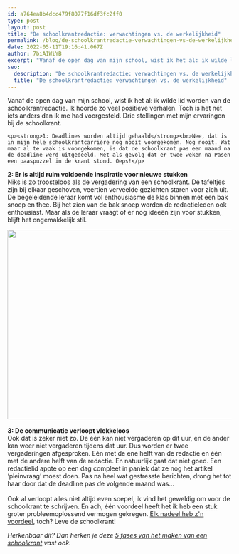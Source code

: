```yaml
---
id: a764ea8b4dcc479f8077f16df3fc2ff0
type: post
layout: post
title: "De schoolkrantredactie: verwachtingen vs. de werkelijkheid"
permalink: /blog/de-schoolkrantredactie-verwachtingen-vs-de-werkelijkheid/
date: 2022-05-11T19:16:41.067Z
author: 7biA1WiYB
excerpt: "Vanaf de open dag van mijn school, wist ik het al: ik wilde lid worden van de schoolkrantredactie. Ik hoorde zo veel positieve verhalen. Toch is het nét iets anders dan ik me had voorgesteld. Drie stellingen met mijn ervaringen bij de schoolkrant.  "
seo:
  description: "De schoolkrantredactie: verwachtingen vs. de werkelijkheid"
  title: "De schoolkrantredactie: verwachtingen vs. de werkelijkheid"
---
```

Vanaf de open dag van mijn school, wist ik het al: ik wilde lid worden van de schoolkrantredactie. Ik hoorde zo veel positieve verhalen. Toch is het nét iets anders dan ik me had voorgesteld. Drie stellingen met mijn ervaringen bij de schoolkrant.  

    <p><strong>1: Deadlines worden altijd gehaald</strong><br>Nee, dat is in mijn hele schoolkrantcarrière nog nooit voorgekomen. Nog nooit. Wat maar al te vaak is voorgekomen, is dat de schoolkrant pas een maand na de deadline werd uitgedeeld. Met als gevolg dat er twee weken na Pasen een paaspuzzel in de krant stond. Oeps!</p>
<p><strong>2: Er is altijd ruim voldoende inspiratie voor nieuwe stukken</strong><br>Niks is zo troosteloos als de vergadering van een schoolkrant. De tafeltjes zijn bij elkaar geschoven, veertien verveelde gezichten staren voor zich uit. De begeleidende leraar komt vol enthousiasme de klas binnen met een bak snoep en thee. Bij het zien van de bak snoep worden de redactieleden ook enthousiast. Maar als de leraar vraagt of er nog ideeën zijn voor stukken, blijft het ongemakkelijk stil. </p>
<p><div class="media media-element-container media-default"><div id="file-22576" class="file file-image file-image-jpeg">

        
  
  <div class="content">
    <img title="Flickr_Stoffel Van Eeckhoudt" height="425" width="640" class="media-element file-default" data-delta="1" src="https://original.sevendays.nl/sites/default/files/87519383_2b39a08b33_z.jpg" alt="">  </div>

  
</div>
</div><br><strong>3: De communicatie verloopt vlekkeloos</strong><br>Ook dat is zeker niet zo. De één kan niet vergaderen op dit uur, en de ander kan weer niet vergaderen tijdens dat uur. Dus worden er twee vergaderingen afgesproken. Eén met de ene helft van de redactie en één met de andere helft van de redactie. En natuurlijk gaat dat niet goed. Een redactielid appte op een dag compleet in paniek dat ze nog het artikel ‘pleinvraag’ moest doen. Pas na heel wat gestresste berichten, drong het tot haar door dat de deadline pas de volgende maand was… <br><br>Ook al verloopt alles niet altijd even soepel, ik vind het geweldig om voor de schoolkrant te schrijven. En ach, één voordeel heeft het ik heb een stuk groter probleemoplossend vermogen gekregen. <a href="https://original.sevendays.nl/lifestyle-quiz/quiz-zei-johan-cruijff-dat-echt">Elk nadeel heb z'n voordeel</a>, toch? Leve de schoolkrant! 
<p><em>Herkenbaar dit? Dan herken je deze <a href="https://original.sevendays.nl/blog/de-5-fasen-van-het-maken-van-een-schoolkrant">5 fases van het maken van een schoolkrant</a> vast ook.</em></p>  
